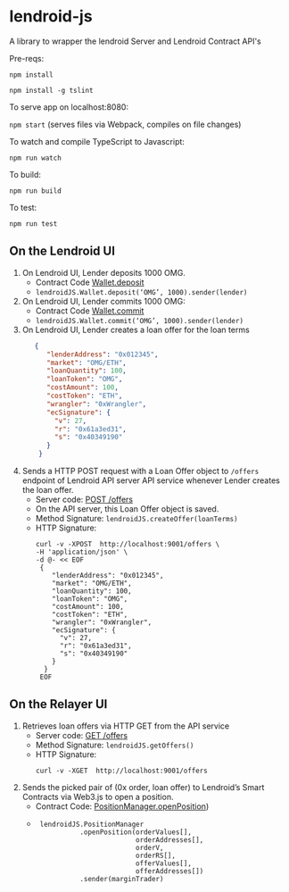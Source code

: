 # lendroid-js
A library to wrapper the lendroid Server and Lendroid Contract API's

Pre-reqs:

`npm install`

`npm install -g tslint`

To serve app on localhost:8080:

`npm start` (serves files via Webpack, compiles on file changes)

To watch and compile TypeScript to Javascript:

`npm run watch`

To build:

`npm run build`

To test:

`npm run test`

## On the Lendroid UI
  1. On Lendroid UI, Lender deposits 1000 OMG.
     * Contract Code [Wallet.deposit](https://github.com/gedanziger/lendroid-protcol-private/blob/AddDockerSupport/src/Wallet.sol#L102)
     * `lendroidJS.Wallet.deposit(‘OMG’, 1000).sender(lender)`
  2. On Lendroid UI, Lender commits 1000 OMG:
     * Contract Code [Wallet.commit](https://github.com/gedanziger/lendroid-protcol-private/blob/AddDockerSupport/src/Wallet.sol#L68)
     * `lendroidJS.Wallet.commit(‘OMG’, 1000).sender(lender)`
  3. On Lendroid UI, Lender creates a loan offer for the loan terms
      ```json 
         {  
            "lenderAddress": "0x012345",
            "market": "OMG/ETH",
            "loanQuantity": 100,
            "loanToken": "OMG",
            "costAmount": 100,
            "costToken": "ETH",
            "wrangler": "0xWrangler",
            "ecSignature": {
              "v": 27,
              "r": "0x61a3ed31",
              "s": "0x40349190"
            }
          }
      ```
  4. Sends a HTTP POST request with a Loan Offer object to `/offers` endpoint of Lendroid API server API service whenever Lender creates the loan offer.
     *  Server code: [POST /offers](https://github.com/norestlabs/lendroid-portal-server/blob/master/main.py#L27)
     *  On the API server, this Loan Offer object is saved.
     *  Method Signature: `lendroidJS.createOffer(loanTerms)`
     *  HTTP Signature:
        ```curl
        curl -v -XPOST  http://localhost:9001/offers \
        -H 'application/json' \
        -d @- << EOF
         {  
            "lenderAddress": "0x012345",
            "market": "OMG/ETH",
            "loanQuantity": 100,
            "loanToken": "OMG",
            "costAmount": 100,
            "costToken": "ETH",
            "wrangler": "0xWrangler",
            "ecSignature": {
              "v": 27,
              "r": "0x61a3ed31",
              "s": "0x40349190"
            }
          }
         EOF
         ```
## On the Relayer UI
  1. Retrieves loan offers via HTTP GET from the API service
     * Server code: [GET /offers](https://github.com/norestlabs/lendroid-portal-server/blob/master/main.py#L23)
     * Method Signature: `lendroidJS.getOffers()`
     * HTTP Signature:
       ```
       curl -v -XGET  http://localhost:9001/offers
       ```
  2. Sends the picked pair of (0x order, loan offer) to Lendroid’s Smart Contracts via Web3.js to open a position.
     * Contract Code: [PositionManager.openPosition](https://github.com/gedanziger/lendroid-protcol-private/blob/AddDockerSupport/src/PositionManager.sol))
     * ```
        lendroidJS.PositionManager
                  .openPosition(orderValues[],
                                orderAddresses[],
                                orderV,
                                orderRS[],
                                offerValues[],     
                                offerAddresses[])
                  .sender(marginTrader)
       ```


